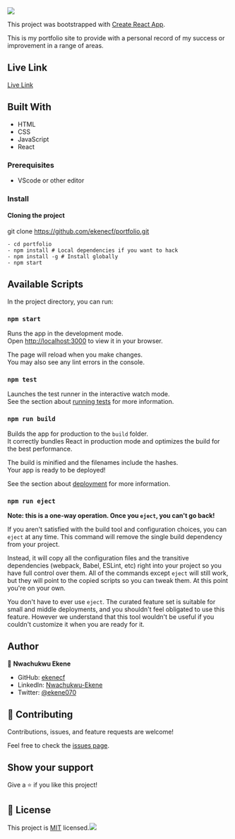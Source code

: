 
<img src="https://camo.githubusercontent.com/abb97269de2982c379cbc128bba93ba724d8822bfbe082737772bd4feb59cb54/68747470733a2f2f63646e2e7261776769742e636f6d2f73696e647265736f726875732f617765736f6d652f643733303566333864323966656437386661383536353265336136336531353464643865383832392f6d656469612f62616467652e737667">

This project was bootstrapped with [Create React App](https://github.com/facebook/create-react-app).

This is my portfolio site to provide with a personal record of my success or improvement in a range of areas.



## Live Link

[Live Link](https://app.netlify.com/sites/startling-beignet-56b4c5)

## Built With

- HTML
- CSS
- JavaScript
- React

### Prerequisites

- VScode or other editor

### Install

#### Cloning the project

 git clone https://github.com/ekenecf/portfolio.git <Your-Build-Directory>
``` 
- cd portfolio
- npm install # Local dependencies if you want to hack
- npm install -g # Install globally 
- npm start
```


## Available Scripts

In the project directory, you can run:

### `npm start`

Runs the app in the development mode.\
Open [http://localhost:3000](http://localhost:3000) to view it in your browser.

The page will reload when you make changes.\
You may also see any lint errors in the console.

### `npm test`

Launches the test runner in the interactive watch mode.\
See the section about [running tests](https://facebook.github.io/create-react-app/docs/running-tests) for more information.

### `npm run build`

Builds the app for production to the `build` folder.\
It correctly bundles React in production mode and optimizes the build for the best performance.

The build is minified and the filenames include the hashes.\
Your app is ready to be deployed!

See the section about [deployment](https://facebook.github.io/create-react-app/docs/deployment) for more information.

### `npm run eject`

**Note: this is a one-way operation. Once you `eject`, you can't go back!**

If you aren't satisfied with the build tool and configuration choices, you can `eject` at any time. This command will remove the single build dependency from your project.

Instead, it will copy all the configuration files and the transitive dependencies (webpack, Babel, ESLint, etc) right into your project so you have full control over them. All of the commands except `eject` will still work, but they will point to the copied scripts so you can tweak them. At this point you're on your own.

You don't have to ever use `eject`. The curated feature set is suitable for small and middle deployments, and you shouldn't feel obligated to use this feature. However we understand that this tool wouldn't be useful if you couldn't customize it when you are ready for it.

## Author

👤 **Nwachukwu Ekene**

- GitHub: [ekenecf](https://github.com/ekenecf)
- LinkedIn: [Nwachukwu-Ekene](https://www.linkedin.com/in/nwachukwuekene/)
- Twitter: [@ekene070](https://www.twitter.com/ekene070)


## 🤝 Contributing

Contributions, issues, and feature requests are welcome!

Feel free to check the [issues page](https://github.com/ekenecf/portfolio/issues).

## Show your support

Give a ⭐️ if you like this project!

## 📝 License

This project is [MIT](./LICENSE) licensed.![](https://img.shields.io/badge/Microverse-blueviolet)
